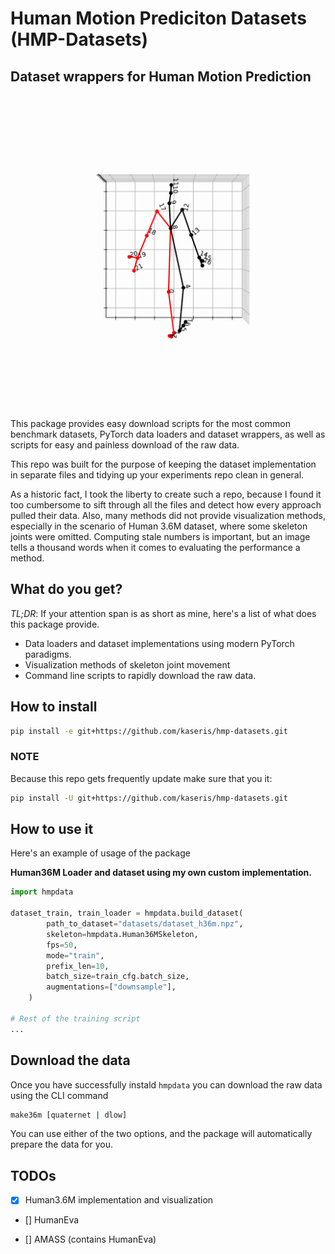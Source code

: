 # Human Motion Prediciton Datasets (HMP-Datasets)
## Dataset wrappers for Human Motion Prediction
<img src="assets/animation.gif" width="500" height="500" />

This package provides easy download scripts for the most common benchmark datasets, PyTorch data loaders and dataset wrappers, as well as scripts for easy and painless download of the raw data.

This repo was built for the purpose of keeping the dataset implementation in separate files and tidying up your experiments repo clean in general.

As a historic fact, I took the liberty to create such a repo, because I found it too cumbersome to sift through all the files and detect how every approach pulled their data. Also, many methods did not provide visualization methods, especially in the scenario of Human 3.6M dataset, where some skeleton joints were omitted. Computing stale numbers is important, but an image tells a thousand words when it comes to evaluating the performance a method.

## What do you get?
_TL;DR_: If your attention span is as short as mine, here's a list of what does this package provide.

- Data loaders and dataset implementations using modern PyTorch paradigms.
- Visualization methods of skeleton joint movement
- Command line scripts to rapidly download the raw data.

## How to install
```bash
pip install -e git+https://github.com/kaseris/hmp-datasets.git
```

### NOTE
Because this repo gets frequently update make sure that you it:

```bash
pip install -U git+https://github.com/kaseris/hmp-datasets.git
```

## How to use it

Here's an example of usage of the package

**Human36M Loader and dataset using my own custom implementation.**
```python
import hmpdata

dataset_train, train_loader = hmpdata.build_dataset(
        path_to_dataset="datasets/dataset_h36m.npz",
        skeleton=hmpdata.Human36MSkeleton,
        fps=50,
        mode="train",
        prefix_len=10,
        batch_size=train_cfg.batch_size,
        augmentations=["downsample"],
    )

# Rest of the training script
...
```

## Download the data
Once you have successfully instald `hmpdata` you can download the raw data using the CLI command

```bash
make36m [quaternet | dlow]
```
You can use either of the two options, and the package will automatically prepare the data for you.

## TODOs

- [x] Human3.6M implementation and visualization

- [] HumanEva

- [] AMASS (contains HumanEva)
